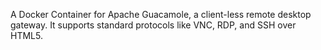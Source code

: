 A Docker Container for Apache Guacamole, a client-less remote desktop gateway. It supports standard protocols like VNC, RDP, and SSH over HTML5.

